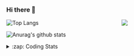 ### Hi there 👋

<!--
**tao8687/tao8687** is a ✨ _special_ ✨ repository because its `README.md` (this file) appears on your GitHub profile.

Here are some ideas to get you started:

- 🔭 I’m currently working on ...
- 🌱 I’m currently learning ...
- 👯 I’m looking to collaborate on ...
- 🤔 I’m looking for help with ...
- 💬 Ask me about ...
- 📫 How to reach me: ...
- 😄 Pronouns: ...
- ⚡ Fun fact: ...
-->

<img align='right' src="https://media.giphy.com/media/M9gbBd9nbDrOTu1Mqx/giphy.gif" width="200">

  
![Top Langs](https://github-readme-stats.vercel.app/api/top-langs/?username=tao8687&layout=compact&title_color=23238E&text_color=A67D3D)

![Anurag's github stats](https://github-readme-stats.vercel.app/api?username=tao8687&show_icons=true&&text_color=A67D3D&title_color=23238E&show_icons=false&count_private=true&hide=stars)

<details>
  <summary>:zap: Coding Stats</summary>
  <b>
<!--START_SECTION:waka-->
![Code Time](http://img.shields.io/badge/Code%20Time-0%20secs-blue)

![Profile Views](http://img.shields.io/badge/Profile%20Views-0-blue)

**🐱 My GitHub Data** 

> 🏆 180 Contributions in the Year 2022
 > 
> 📦 1.4 MB Used in GitHub's Storage 
 > 
> 🚫 Not Opted to Hire
 > 
> 📜 55 Public Repositories 
 > 
> 🔑 26 Private Repositories  
 > 
**I'm an Early 🐤** 

```text
🌞 Morning    111 commits    ██████████████████░░░░░░░   75.0% 
🌆 Daytime    11 commits     █░░░░░░░░░░░░░░░░░░░░░░░░   7.43% 
🌃 Evening    26 commits     ████░░░░░░░░░░░░░░░░░░░░░   17.57% 
🌙 Night      0 commits      ░░░░░░░░░░░░░░░░░░░░░░░░░   0.0%

```
📅 **I'm Most Productive on Monday** 

```text
Monday       36 commits     ██████░░░░░░░░░░░░░░░░░░░   24.32% 
Tuesday      24 commits     ████░░░░░░░░░░░░░░░░░░░░░   16.22% 
Wednesday    27 commits     ████░░░░░░░░░░░░░░░░░░░░░   18.24% 
Thursday     18 commits     ███░░░░░░░░░░░░░░░░░░░░░░   12.16% 
Friday       15 commits     ██░░░░░░░░░░░░░░░░░░░░░░░   10.14% 
Saturday     14 commits     ██░░░░░░░░░░░░░░░░░░░░░░░   9.46% 
Sunday       14 commits     ██░░░░░░░░░░░░░░░░░░░░░░░   9.46%

```


📊 **This Week I Spent My Time On** 

```text
⌚︎ Time Zone: Asia/Shanghai

💬 Programming Languages: 
C                        36 hrs 11 mins      ███████████████████████░░   93.87% 
Markdown                 1 hr 34 mins        █░░░░░░░░░░░░░░░░░░░░░░░░   4.07% 
Bash                     18 mins             ░░░░░░░░░░░░░░░░░░░░░░░░░   0.79% 
Makefile                 14 mins             ░░░░░░░░░░░░░░░░░░░░░░░░░   0.62% 
JSON                     8 mins              ░░░░░░░░░░░░░░░░░░░░░░░░░   0.35%

🔥 Editors: 
VS Code                  38 hrs 32 mins      █████████████████████████   100.0%

🐱‍💻 Projects: 
drv_v7                   30 hrs 3 mins       ███████████████████░░░░░░   78.0% 
vc7681                   3 hrs 26 mins       ██░░░░░░░░░░░░░░░░░░░░░░░   8.93% 
vc07681                  2 hrs 44 mins       █░░░░░░░░░░░░░░░░░░░░░░░░   7.11% 
vc0768                   2 hrs 8 mins        █░░░░░░░░░░░░░░░░░░░░░░░░   5.57% 
samples                  9 mins              ░░░░░░░░░░░░░░░░░░░░░░░░░   0.4%

💻 Operating System: 
Linux                    38 hrs 32 mins      █████████████████████████   100.0%

```

**I Mostly Code in Python** 

```text
Python                   9 repos             ███████░░░░░░░░░░░░░░░░░░   31.03% 
C++                      6 repos             █████░░░░░░░░░░░░░░░░░░░░   20.69% 
C                        6 repos             █████░░░░░░░░░░░░░░░░░░░░   20.69% 
Shell                    2 repos             █░░░░░░░░░░░░░░░░░░░░░░░░   6.9% 
JavaScript               2 repos             █░░░░░░░░░░░░░░░░░░░░░░░░   6.9%

```


**Timeline**

![Chart not found](https://raw.githubusercontent.com/tao8687/tao8687/master/charts/bar_graph.png) 


 Last Updated on 28/06/2022 02:03:17 UTC
<!--END_SECTION:waka-->
</details>
